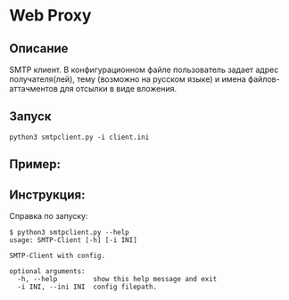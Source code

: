 # Web Proxy

## Описание
SMTP клиент. В конфигурационном файле пользователь задает адрес получателя(лей), 
тему (возможно на русском языке) и имена файлов-аттачментов для отсылки в виде вложения.

## Запуск
```
python3 smtpclient.py -i client.ini
```

## Пример:



## Инструкция:
Справка по запуску:
```
$ python3 smtpclient.py --help
usage: SMTP-Client [-h] [-i INI]

SMTP-Client with config.

optional arguments:
  -h, --help         show this help message and exit
  -i INI, --ini INI  config filepath.
```
